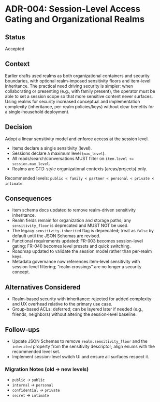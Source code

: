 # ADR-004: Session-Level Access Gating and Organizational Realms

## Status
Accepted

## Context
Earlier drafts used realms as both organizational containers and security
boundaries, with optional realm-imposed sensitivity floors and item-level
inheritance. The practical need driving security is simpler: when collaborating
or presenting (e.g., with family present), the operator must be able to set a
session scope so that more sensitive content never surfaces. Using realms for
security increased conceptual and implementation complexity (inheritance,
per-realm policies/keys) without clear benefits for a single-household
deployment.

## Decision
Adopt a linear sensitivity model and enforce access at the session level.
- Items declare a single sensitivity (level).
- Sessions declare a maximum level (`max_level`).
- All reads/search/conversations MUST filter on `item.level <= session.max_level`.
- Realms are GTD-style organizational contexts (areas/projects) only.

Recommended levels: `public < family < partner < personal < private < intimate`.

## Consequences
- Item schema docs updated to remove realm-driven sensitivity inheritance.
- Realm fields remain for organization and storage paths; any `sensitivity_floor`
  is deprecated and MUST NOT be used.
- The legacy `sensitivity.inherited` flag is deprecated; treat as `false` by
  default until the JSON Schemas are revised.
- Functional requirements updated: FR-003 becomes session-level gating; FR-040
  becomes level presets and quick switching.
- Roadmap updated to validate the session model rather than per-realm keys.
- Metadata governance now references item-level sensitivity with session-level
  filtering; “realm crossings” are no longer a security concept.

## Alternatives Considered
- Realm-based security with inheritance: rejected for added complexity and UX
  overhead relative to the primary use case.
- Group-based ACLs: deferred; can be layered later if needed (e.g., friends,
  neighbors) without altering the session-level baseline.

## Follow-ups
- Update JSON Schemas to remove `realm.sensitivity_floor` and the `inherited`
  property from the sensitivity descriptor; align enums with the recommended
  level set.
- Implement session-level switch UI and ensure all surfaces respect it.

### Migration Notes (old → new levels)
- `public` → `public`
- `internal` → `personal`
- `confidential` → `private`
- `secret` → `intimate`
